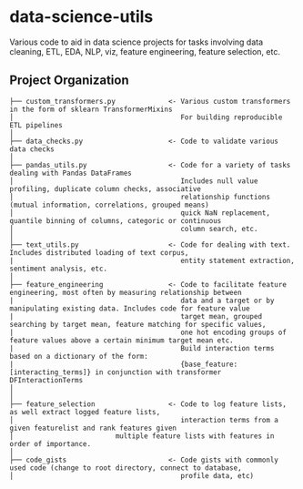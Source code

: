 data-science-utils
==============================

Various code to aid in data science projects for tasks involving data cleaning, 
ETL, EDA, NLP, viz, feature engineering, feature selection, etc.


Project Organization
------------

    ├── custom_transformers.py             <- Various custom transformers in the form of sklearn TransformerMixins
    │                                         For building reproducible ETL pipelines
    │
    ├── data_checks.py                     <- Code to validate various data checks
    │
    ├── pandas_utils.py                    <- Code for a variety of tasks dealing with Pandas DataFrames
    │                                         Includes null value profiling, duplicate column checks, associative 
    │                                         relationship functions (mutual information, correlations, grouped means)
    │                                         quick NaN replacement, quantile binning of columns, categoric or continuous
    │                                         column search, etc. 
    │                                                                   
    ├── text_utils.py                      <- Code for dealing with text. Includes distributed loading of text corpus, 
    |                                         entity statement extraction, sentiment analysis, etc.	
    │
    ├── feature_engineering                <- Code to facilitate feature engineering, most often by measuring relationship between 
    |                                         data and a target or by manipulating existing data. Includes code for feature value
    |                                         target mean, grouped searching by target mean, feature matching for specific values,
    |                                         one hot encoding groups of feature values above a certain minimum target mean etc.
    |                                         Build interaction terms based on a dictionary of the form:
    |                                         {base_feature:[interacting_terms]} in conjunction with transformer DFInteractionTerms
    │                                        
    │
    ├── feature_selection                  <- Code to log feature lists, as well extract logged feature lists, 
    │                                         interaction terms from a given featurelist and rank features given 
    │					      multiple feature lists with features in order of importance. 
    │
    ├── code_gists                         <- Code gists with commonly used code (change to root directory, connect to database, 
    │                                         profile data, etc)
